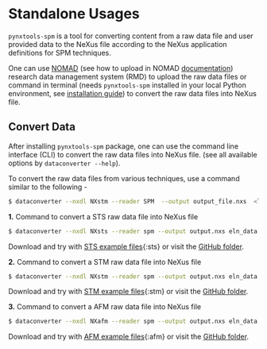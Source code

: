 # Standalone Usages
`pynxtools-spm` is a tool for converting content from a raw data file and user provided data to the NeXus file according to the NeXus application definitions for SPM techniques.

One can use [NOMAD](https://nomad-lab.eu/) (see how to upload in NOMAD [documentation](../tutorials/use-reader-in-nomad.md)) research data management system (RMD) to upload the raw data files or command in terminal (needs `pynxtools-spm` installed in your local Python environment, see [installation guide](../tutorials/installation.md)) to convert the raw data files into NeXus file.

## __Convert Data__
After installing `pynxtools-spm` package, one can use the command line interface (CLI) to convert the raw data files into NeXus file. (see all available options by `dataconverter --help`).

To convert the raw data files from various techniques, use a command similar to the following -

```bash
$ dataconverter --nxdl NXstm --reader SPM  --output output_file.nxs  <list of the input files>
```

__1.__ Command to convert a STS raw data file into NeXus file
```bash
$ dataconverter --nxdl NXsts --reader spm --output output.nxs eln_data.yaml nanonis_sts_file.dat config.json
```
Download and try with [STS example files](../assets/command_line_examples/sts.zip){:sts} or visit the [GitHub folder](https://github.com/FAIRmat-NFDI/pynxtools-spm/tree/main/tests/data/nanonis/sts/version_gen_5_with_described_nxdata).

__2.__ Command to convert a STM raw data file into NeXus file
```bash
$ dataconverter --nxdl NXstm --reader spm --output output.nxs eln_data.yaml nanonis_stm_file.sxm config.json
```

Download and try with [STM example files](../assets/command_line_examples/stm.zip){:stm} or visit the [GitHub folder](https://github.com/FAIRmat-NFDI/pynxtools-spm/tree/main/tests/data/nanonis/stm/version_gen_5_with_described_nxdata).

__3.__ Command to convert a AFM raw data file into NeXus file
```bash
$ dataconverter --nxdl NXafm --reader spm --output output.nxs eln_data.yaml nanonis_afm_file.sxm config.json
```

Download and try with [AFM example files](../assets/command_line_examples/afm.zip){:afm} or visit the [GitHub folder](https://github.com/FAIRmat-NFDI/pynxtools-spm/tree/main/tests/data/nanonis/afm/version_gen_4_with_described_nxdata).